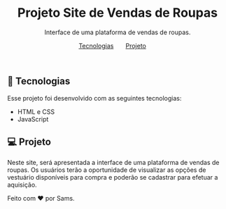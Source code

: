 <h1 align="center"> Projeto Site de Vendas de Roupas </h1>

<p align="center">
Interface de uma plataforma de vendas de roupas.
</p>

<p align="center">
  <a href="#-tecnologias">Tecnologias</a>&nbsp;&nbsp;&nbsp;&nbsp;&nbsp;&nbsp;
  <a href="#-projeto">Projeto</a>&nbsp;&nbsp;&nbsp;&nbsp;&nbsp;&nbsp;
</p>


<br>

## 🚀 Tecnologias

Esse projeto foi desenvolvido com as seguintes tecnologias:

- HTML e CSS
- JavaScript

## 💻 Projeto

Neste site, será apresentada a interface de uma plataforma de vendas de roupas. Os usuários terão a oportunidade de visualizar as opções de vestuário disponíveis para compra e poderão se cadastrar para efetuar a aquisição.

Feito com ♥ por Sams.
